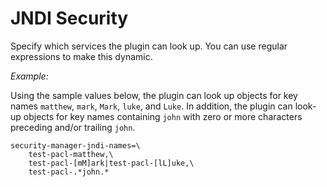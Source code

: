 # JNDI Security

Specify which services the plugin can look up. You can use regular expressions
to make this dynamic. 

*Example:*

Using the sample values below, the plugin can look up objects for key names
`matthew`, `mark`, `Mark`, `luke`, and `Luke`. In addition, the plugin can
look-up objects for key names containing `john` with zero or more characters
preceding and/or trailing `john`. 

	security-manager-jndi-names=\
		test-pacl-matthew,\
		test-pacl-[mM]ark|test-pacl-[lL]uke,\
		test-pacl-.*john.*
